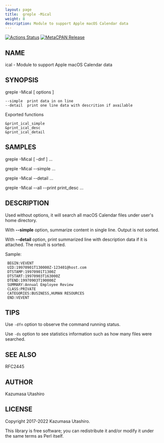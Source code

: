 ```yaml
---
layout: page
title:  greple -Mical
weight: 8
description: Module to support Apple macOS Calendar data
---
```


[![Actions Status](https://github.com/kaz-utashiro/greple-ical/workflows/test/badge.svg)](https://github.com/kaz-utashiro/greple-ical/actions) [![MetaCPAN Release](https://badge.fury.io/pl/App-Greple-ical.svg)](https://metacpan.org/release/App-Greple-ical)
## NAME

ical - Module to support Apple macOS Calendar data

## SYNOPSIS

greple -Mical \[ options \]

    --simple  print data in on line
    --detail  print one line data with descrition if available

Exported functions

    &print_ical_simple
    &print_ical_desc
    &print_ical_detail

## SAMPLES

greple -Mical \[ -dnf \] ...

greple -Mical --simple ...

greple -Mical --detail ...

greple -Mical --all --print print\_desc ...

## DESCRIPTION

Used without options, it will search all macOS Calendar files under
user's home directory.

With **--simple** option, summarize content in single line.  Output is
not sorted.

With **--detail** option, print summarized line with description data
if it is attached.  The result is sorted.

Sample:

     BEGIN:VEVENT
     UID:19970901T130000Z-123401@host.com
     DTSTAMP:19970901T1300Z
     DTSTART:19970903T163000Z
     DTEND:19970903T190000Z
     SUMMARY:Annual Employee Review
     CLASS:PRIVATE
     CATEGORIES:BUSINESS,HUMAN RESOURCES
     END:VEVENT

## TIPS

Use `-dfn` option to observe the command running status.

Use `-ds` option to see statistics information such as how many files
were searched.

## SEE ALSO

RFC2445

## AUTHOR

Kazumasa Utashiro

## LICENSE

Copyright 2017-2022 Kazumasa Utashiro.

This library is free software; you can redistribute it and/or modify
it under the same terms as Perl itself.
